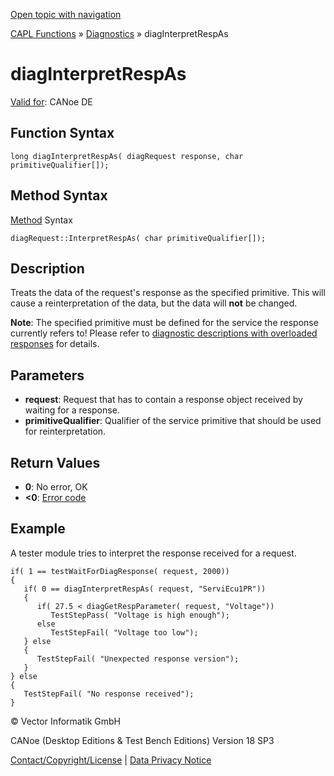[Open topic with navigation](../../../../../CANoeDEFamily.htm#Topics/CAPLFunctions/Diagnostics/Functions/CAPLfunctionDiagInterpretRespAs.md)

[CAPL Functions](../../CAPLfunctions.md) » [Diagnostics](../CAPLfunctionsDiagnosticsOverview.md) » diagInterpretRespAs

# diagInterpretRespAs

[Valid for](../../../Shared/FeatureAvailability.md): CANoe DE

## Function Syntax

```
long diagInterpretRespAs( diagRequest response, char primitiveQualifier[]);
```

## Method Syntax

[Method](../../../Shared/CAPL/General/ClassesAndObjects.md) Syntax

```
diagRequest::InterpretRespAs( char primitiveQualifier[]);
```

## Description

Treats the data of the request's response as the specified primitive. This will cause a reinterpretation of the data, but the data will **not** be changed.

**Note**: The specified primitive must be defined for the service the response currently refers to! Please refer to [diagnostic descriptions with overloaded responses](../CAPLfunctionsDiagnosticsDescriptionsOverloadResponses.md) for details.

## Parameters

- **request**: Request that has to contain a response object received by waiting for a response.
- **primitiveQualifier**: Qualifier of the service primitive that should be used for reinterpretation.

## Return Values

- **0**: No error, OK
- **<0**: [Error code](../CAPLfunctionsDiagnosticsErrorCode.md)

## Example

A tester module tries to interpret the response received for a request.

```plaintext
if( 1 == testWaitForDiagResponse( request, 2000))
{ 
   if( 0 == diagInterpretRespAs( request, "ServiEcu1PR"))
   {
      if( 27.5 < diagGetRespParameter( request, "Voltage"))
         TestStepPass( "Voltage is high enough");
      else
         TestStepFail( "Voltage too low");
   } else
   { 
      TestStepFail( "Unexpected response version");
   }
} else
{ 
   TestStepFail( "No response received");
}
```

© Vector Informatik GmbH

CANoe (Desktop Editions & Test Bench Editions) Version 18 SP3

[Contact/Copyright/License](../../../Shared/ContactCopyrightLicense.md) | [Data Privacy Notice](https://www.vector.com/int/en/company/get-info/privacy-policy/)